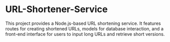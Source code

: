 # URL-Shortener-Service
This project provides a Node.js-based URL shortening service. It features routes for creating shortened URLs, models for database interaction, and a front-end interface for users to input long URLs and retrieve short versions.
